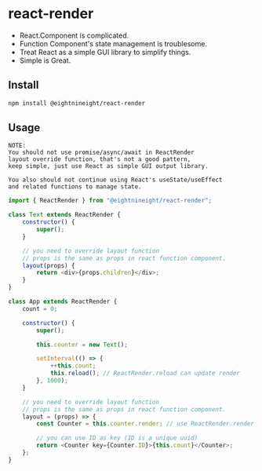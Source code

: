 # react-render

-   React.Component is complicated.
-   Function Component's state management is troublesome.
-   Treat React as a simple GUI library to simplify things.
-   Simple is Great.

## Install

```sh
npm install @eightnineight/react-render
```

## Usage

```
NOTE:
You should not use promise/async/await in ReactRender
layout override function, that's not a good pattern,
keep simple, just use React as simple GUI output library.

You also should not continue using React's useState/useEffect
and related functions to manage state.
```

```js
import { ReactRender } from "@eightnineight/react-render";

class Text extends ReactRender {
    constructor() {
        super();
    }

    // you need to override layout function
    // props is the same as props in react function component.
    layout(props) {
        return <div>{props.children}</div>;
    }
}

class App extends ReactRender {
    count = 0;

    constructor() {
        super();

        this.counter = new Text();

        setInterval(() => {
            ++this.count;
            this.reload(); // ReactRender.reload can update render
        }, 1000);
    }

    // you need to override layout function
    // props is the same as props in react function component.
    layout = (props) => {
        const Counter = this.counter.render; // use ReactRender.render to output

        // you can use ID as key (ID is a unique uuid)
        return <Counter key={Counter.ID}>{this.count}</Counter>;
    };
}
```
